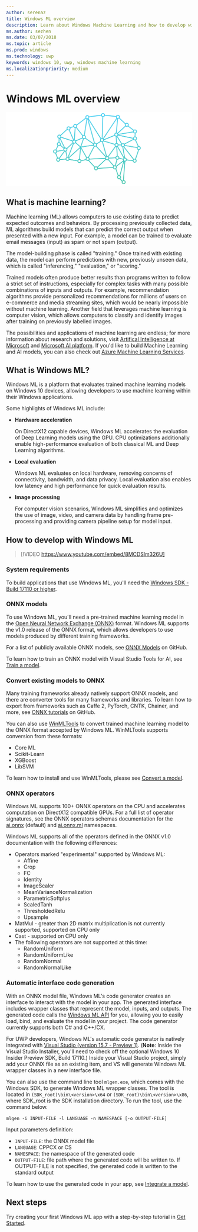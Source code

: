 ```yaml
---
author: serenaz
title: Windows ML overview
description: Learn about Windows Machine Learning and how to develop with Windows ML.
ms.author: sezhen
ms.date: 03/07/2018
ms.topic: article
ms.prod: windows
ms.technology: uwp
keywords: windows 10, uwp, windows machine learning
ms.localizationpriority: medium
---
```


# Windows ML overview

![Windows machine learning graphic](images/brain.png)

## What is machine learning?

Machine learning (ML) allows computers to use existing data to predict expected outcomes and behaviors. By processing previously collected data, ML algorithms build models that can predict the correct output when presented with a new input. For example, a model can be trained to evaluate email messages (input) as spam or not spam (output).

The model-building phase is called "training." Once trained with existing data, the model can perform predictions with new, previously unseen data, which is called "inferencing," "evaluation," or "scoring."

Trained models often produce better results than programs written to follow a strict set of instructions, especially for complex tasks with many possible combinations of inputs and outputs. For example, recommendation algorithms provide personalized recommendations for millions of users on e-commerce and media streaming sites, which would be nearly impossible without machine learning. Another field that leverages machine learning is computer vision, which allows computers to classify and identify images after training on previously labelled images.

The possibilities and applications of machine learning are endless; for more information about research and solutions, visit [Artifical Intelligence at Microsoft](https://www.microsoft.com/ai) and [Microsoft AI platform](https://azure.microsoft.com/en-us/overview/ai-platform/). If you'd like to build Machine Learning and AI models, you can also check out [Azure Machine Learning Services](https://docs.microsoft.com/azure/machine-learning/preview/overview-what-is-azure-ml).

## What is Windows ML?

Windows ML is a platform that evaluates trained machine learning models on Windows 10 devices, allowing developers to use machine learning within their Windows applications.

Some highlights of Windows ML include:

- **Hardware acceleration**
    
    On DirectX12 capable devices, Windows ML accelerates the evaluation of Deep Learning models using the GPU. CPU optimizations additionally enable high-performance evaluation of both classical ML and Deep Learning algorithms.

- **Local evaluation**

    Windows ML evaluates on local hardware, removing concerns of connectivity, bandwidth, and data privacy. Local evaluation also enables low latency and high performance for quick evaluation results.

- **Image processing**

    For computer vision scenarios, Windows ML simplifies and optimizes the use of image, video, and camera data by handling frame pre-processing and providing camera pipeline setup for model input.

## How to develop with Windows ML

> [!VIDEO https://www.youtube.com/embed/8MCDSlm326U]

### System requirements

To build applications that use Windows ML, you'll need the [Windows SDK - Build 17110 or higher](https://www.microsoft.com/en-us/software-download/windowsinsiderpreviewSDK).

### ONNX models

To use Windows ML, you'll need a pre-trained machine learning model in the [Open Neural Network Exchange (ONNX)](https://onnx.ai) format. Windows ML supports the v1.0 release of the ONNX format, which allows developers to use models produced by different training frameworks.

For a list of publicly available ONNX models, see [ONNX Models](https://github.com/onnx/models) on GitHub.

To learn how to train an ONNX model with Visual Studio Tools for AI, see [Train a model](train-ai-model.md).

### Convert existing models to ONNX

Many training frameworks already natively support ONNX models, and there are converter tools for many frameworks and libraries. To learn how to export from frameworks such as Caffe 2, PyTorch, CNTK, Chainer, and more, see [ONNX tutorials](https://github.com/onnx/tutorials) on GitHub.

You can also use [WinMLTools](https://pypi.org/project/winmltools/) to convert trained machine learning model to the ONNX format accepted by Windows ML. WinMLTools supports conversion from these formats:

- Core ML
- Scikit-Learn
- XGBoost
- LibSVM

To learn how to install and use WinMLTools, please see [Convert a model](conversion-samples.md).

### ONNX operators

Windows ML supports 100+ ONNX operators on the CPU and accelerates computation on DirectX12 compatible GPUs. For a full list of operator signatures, see the ONNX operators schemas documentation for the [ai.onnx](https://github.com/onnx/onnx/blob/rel-1.0/docs/Operators.md) (default) and [ai.onnx.ml](https://github.com/onnx/onnx/blob/rel-1.0/docs/Operators-ml.md) namespaces.

Windows ML supports all of the operators defined in the ONNX v1.0 documentation with the following differences:

- Operators marked "experimental" supported by Windows ML:
	- Affine
	- Crop
	- FC
	- Identity
	- ImageScaler
	- MeanVarianceNormalization
	- ParametricSoftplus
	- ScaledTanh
	- ThresholdedRelu
	- Upsample
- MatMul - greater than 2D matrix multiplication is not currently supported, supported on CPU only
- Cast - supported on CPU only
- The following operators are not supported at this time:
	- RandomUniform
	- RandomUniformLike
	- RandomNormal
	- RandomNormalLike

### Automatic interface code generation

With an ONNX model file, Windows ML's code generator creates an interface to interact with the model in your app. The generated interface includes wrapper classes that represent the model, inputs, and outputs. The generated code calls the [Windows ML API](/uwp/api/windows.ai.machinelearning.preview) for you, allowing you to easily load, bind, and evaluate the model in your project. The code generator currently supports both C# and C++/CX.

For UWP developers, Windows ML's automatic code generator is natively integrated with [Visual Studio (version 15.7 - Preview 1)](https://www.visualstudio.com/vs/preview/). (**Note**: Inside the Visual Studio Installer, you'll need to check off the optional Windows 10 Insider Preview SDK, Build 17110.) Inside your Visual Studio project, simply add your ONNX file as an existing item, and VS will generate Windows ML wrapper classes in a new interface file.

You can also use the command line tool `mlgen.exe`, which comes with the Windows SDK, to generate Windows ML wrapper classes. The tool is located in `(SDK_root)\bin\<version>\x64` or `(SDK_root)\bin\<version>\x86`, where SDK_root is the SDK installation directory. To run the tool, use the command below.

```
mlgen -i INPUT-FILE -l LANGUAGE -n NAMESPACE [-o OUTPUT-FILE]
```

Input parameters definition:

- `INPUT-FILE`: the ONNX model file
- `LANGUAGE`: CPPCX or CS
- `NAMESPACE`: the namespace of the generated code
- `OUTPUT-FILE`: file path where the generated code will be written to. If OUTPUT-FILE is not specified, the generated code is written to the standard output

To learn how to use the generated code in your app, see [Integrate a model](integrate-model.md).

## Next steps

Try creating your first Windows ML app with a step-by-step tutorial in [Get Started](get-started.md).